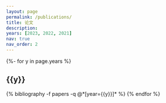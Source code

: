 ```yaml
---
layout: page
permalink: /publications/
title: 论文
description:
years: [2023, 2022, 2021]
nav: true
nav_order: 2
---
```

<!-- _pages/publications.md -->
<div class="publications">

{%- for y in page.years %}
  <h2 class="year">{{y}}</h2>
  {% bibliography -f papers -q @*[year={{y}}]* %}
{% endfor %}

</div>
